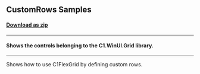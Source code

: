 ## CustomRows Samples
#### [Download as zip](https://grapecity.github.io/DownGit/#/home?url=https://github.com/GrapeCity/ComponentOne-WinUI-Samples/tree/master/NET_8/Grid/CustomRows)
____
#### Shows the controls belonging to the C1.WinUI.Grid library.
____
Shows how to use C1FlexGrid by defining custom rows.

